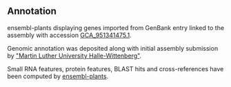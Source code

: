 **Annotation**
----------

ensembl-plants displaying genes imported from GenBank entry linked to the assembly with accession [GCA\_951341475.1](http://www.ebi.ac.uk/ena/data/view/GCA_951341475.1).

Genomic annotation was deposited along with initial assembly submission by ["Martin Luther University Halle-Wittenberg"](URL_GOES_HERE).

Small RNA features, protein features, BLAST hits and cross-references have been
computed by [ensembl-plants](https://plants.ensembl.org/info/genome/annotation/index.html).
